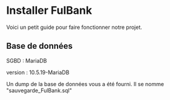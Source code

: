 
# Installer FulBank

Voici un petit guide pour faire fonctionner notre projet. 




## Base de données

SGBD : MariaDB 

version : 10.5.19-MariaDB

Un dump de la base de données vous a été fourni. Il se nomme "sauvegarde_FulBank.sql"
